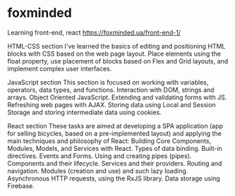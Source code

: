 # foxminded
Learning front-end, react
https://foxminded.ua/front-end-1/

HTML-CSS section
I've learned the basics of editing and positioning HTML blocks with CSS based on the web page layout. Place elements using the float property, use placement of blocks based on Flex and Grid layouts, and implement complex user interfaces.

JavaScript section
This section is focused on working with variables, operators, data types, and functions. Interaction with DOM, strings and arrays. Object Oriented JavaScript. Extending and validating forms with JS. Refreshing web pages with AJAX. Storing data using Local and Session Storage and storing intermediate data using cookies.

React section
These tasks are aimed at developing a SPA application (app for selling bicycles, based on a pre-implemented layout) and applying the main techniques and philosophy of React: Building Core Components, Modules, Models, and Services with React. Types of data binding. Built-in directives. Events and Forms. Using and creating pipes (pipes). Components and their lifecycle. Services and their providers. Routing and navigation. Modules (creation and use) and such lazy loading. Asynchronous HTTP requests, using the RxJS library. Data storage using Firebase.
